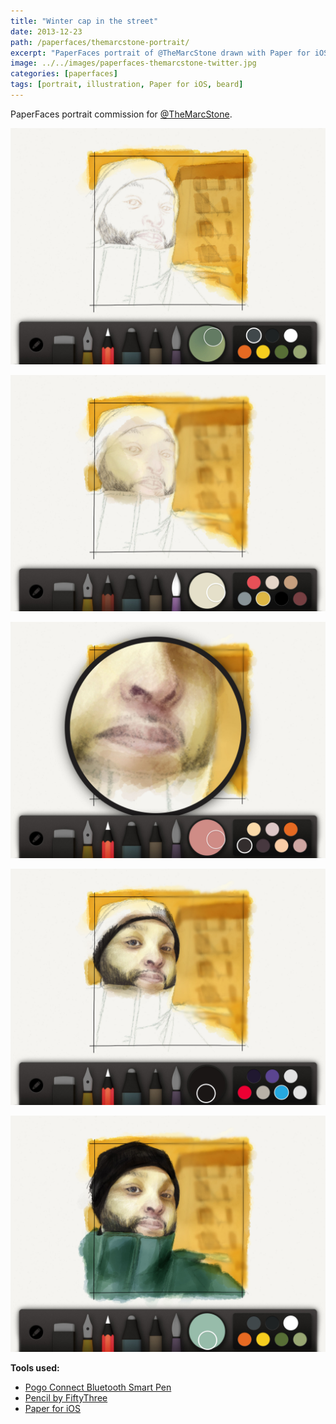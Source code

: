```yaml
---
title: "Winter cap in the street"
date: 2013-12-23
path: /paperfaces/themarcstone-portrait/
excerpt: "PaperFaces portrait of @TheMarcStone drawn with Paper for iOS on an iPad."
image: ../../images/paperfaces-themarcstone-twitter.jpg
categories: [paperfaces]
tags: [portrait, illustration, Paper for iOS, beard]
---
```


PaperFaces portrait commission for [@TheMarcStone](https://twitter.com/TheMarcStone).

![Work in process screenshot](../../images/paperfaces-themarcstone-process-1-lg.jpg)

![Work in process screenshot](../../images/paperfaces-themarcstone-process-2-lg.jpg)

![Work in process screenshot](../../images/paperfaces-themarcstone-process-3-lg.jpg)

![Work in process screenshot](../../images/paperfaces-themarcstone-process-4-lg.jpg)

![Work in process screenshot](../../images/paperfaces-themarcstone-process-5-lg.jpg)

**Tools used:**

- [Pogo Connect Bluetooth Smart Pen](https://www.amazon.com/gp/product/B009K448L4/ref=as_li_ss_tl?ie=UTF8&camp=1789&creative=390957&creativeASIN=B009K448L4&linkCode=as2&tag=mademist-20)
- [Pencil by FiftyThree](https://www.amazon.com/FiftyThree-Digital-Stylus-Pencil-iPhone/dp/B01JJBUYR4/ref=as_li_ss_tl?keywords=pencil+53&qid=1550586265&s=gateway&sr=8-3&linkCode=ll1&tag=mademist-20&linkId=0134793cb840affff60f2e45a7f64678&language=en_US)
- [Paper for iOS](https://paper.bywetransfer.com/)
